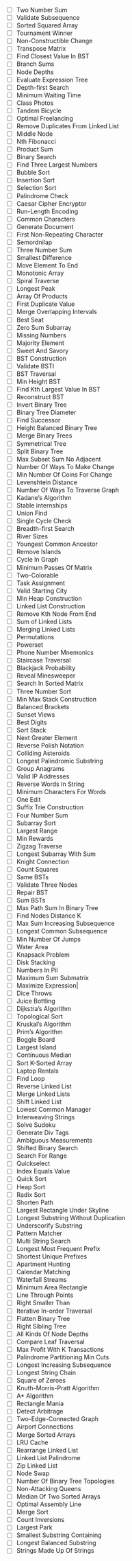 - [ ] Two Number Sum
- [ ] Validate Subsequence
- [ ] Sorted Squared Array
- [ ] Tournament Winner
- [ ] Non-Constructible Change
- [ ] Transpose Matrix
- [ ] Find Closest Value In BST
- [ ] Branch Sums
- [ ] Node Depths
- [ ] Evaluate Expression Tree
- [ ] Depth-first Search
- [ ] Minimum Waiting Time
- [ ] Class Photos
- [ ] Tandem Bicycle
- [ ] Optimal Freelancing
- [ ] Remove Duplicates From Linked List
- [ ] Middle Node
- [ ] Nth Fibonacci
- [ ] Product Sum
- [ ] Binary Search
- [ ] Find Three Largest Numbers
- [ ] Bubble Sort
- [ ] Insertion Sort
- [ ] Selection Sort
- [ ] Palindrome Check
- [ ] Caesar Cipher Encryptor
- [ ] Run-Length Encoding
- [ ] Common Characters
- [ ] Generate Document
- [ ] First Non-Repeating Character
- [ ] Semordnilap
- [ ] Three Number Sum
- [ ] Smallest Difference
- [ ] Move Element To End
- [ ] Monotonic Array
- [ ] Spiral Traverse
- [ ] Longest Peak
- [ ] Array Of Products
- [ ] First Duplicate Value
- [ ] Merge Overlapping Intervals
- [ ] Best Seat
- [ ] Zero Sum Subarray
- [ ] Missing Numbers
- [ ] Majority Element
- [ ] Sweet And Savory
- [ ] BST Construction
- [ ] Validate BSTI
- [ ] BST Traversal
- [ ] Min Height BST
- [ ] Find Kth Largest Value In BST
- [ ] Reconstruct BST
- [ ] Invert Binary Tree
- [ ] Binary Tree Diameter
- [ ] Find Successor
- [ ] Height Balanced Binary Tree
- [ ] Merge Binary Trees
- [ ] Symmetrical Tree
- [ ] Split Binary Tree
- [ ] Max Subset Sum No Adjacent
- [ ] Number Of Ways To Make Change
- [ ] Min Number Of Coins For Change
- [ ] Levenshtein Distance
- [ ] Number Of Ways To Traverse Graph
- [ ] Kadane’s Algorithm
- [ ] Stable internships
- [ ] Union Find
- [ ] Single Cycle Check
- [ ] Breadth-first Search
- [ ] River Sizes
- [ ] Youngest Common Ancestor
- [ ] Remove Islands
- [ ] Cycle In Graph
- [ ] Minimum Passes Of Matrix
- [ ] Two-Colorable
- [ ] Task Assignment
- [ ] Valid Starting City
- [ ] Min Heap Construction
- [ ] Linked List Construction
- [ ] Remove Kth Node From End
- [ ] Sum of Linked Lists
- [ ] Merging Linked Lists
- [ ] Permutations
- [ ] Powerset
- [ ] Phone Number Mnemonics
- [ ] Staircase Traversal
- [ ] Blackjack Probability
- [ ] Reveal Minesweeper
- [ ] Search In Sorted Matrix
- [ ] Three Number Sort
- [ ] Min Max Stack Construction
- [ ] Balanced Brackets
- [ ] Sunset Views
- [ ] Best Digits
- [ ] Sort Stack
- [ ] Next Greater Element
- [ ] Reverse Polish Notation
- [ ] Colliding Asteroids
- [ ] Longest Palindromic Substring
- [ ] Group Anagrams
- [ ] Valid IP Addresses
- [ ] Reverse Words In String
- [ ] Minimum Characters For Words
- [ ] One Edit
- [ ] Suffix Trie Construction
- [ ] Four Number Sum
- [ ] Subarray Sort
- [ ] Largest Range
- [ ] Min Rewards
- [ ] Zigzag Traverse
- [ ] Longest Subarray With Sum
- [ ] Knight Connection
- [ ] Count Squares
- [ ] Same BSTs
- [ ] Validate Three Nodes
- [ ] Repair BST
- [ ] Sum BSTs
- [ ] Max Path Sum In Binary Tree
- [ ] Find Nodes Distance K
- [ ] Max Sum Increasing Subsequence
- [ ] Longest Common Subsequence
- [ ] Min Number Of Jumps
- [ ] Water Area
- [ ] Knapsack Problem
- [ ] Disk Stacking
- [ ] Numbers In Pil
- [ ] Maximum Sum Submatrix
- [ ] Maximize Expression|
- [ ] Dice Throws
- [ ] Juice Bottling
- [ ] Dijkstra’s Algorithm
- [ ] Topological Sort
- [ ] Kruskal’s Algorithm
- [ ] Prim’s Algorithm
- [ ] Boggle Board
- [ ] Largest Island
- [ ] Continuous Median
- [ ] Sort K-Sorted Array
- [ ] Laptop Rentals
- [ ] Find Loop
- [ ] Reverse Linked List
- [ ] Merge Linked Lists
- [ ] Shift Linked List
- [ ] Lowest Common Manager
- [ ] Interweaving Strings
- [ ] Solve Sudoku
- [ ] Generate Div Tags
- [ ] Ambiguous Measurements
- [ ] Shifted Binary Search
- [ ] Search For Range
- [ ] Quickselect
- [ ] Index Equals Value
- [ ] Quick Sort
- [ ] Heap Sort
- [ ] Radix Sort
- [ ] Shorten Path
- [ ] Largest Rectangle Under Skyline
- [ ] Longest Substring Without Duplication
- [ ] Underscorify Substring
- [ ] Pattern Matcher
- [ ] Multi String Search
- [ ] Longest Most Frequent Prefix
- [ ] Shortest Unique Prefixes
- [ ] Apartment Hunting
- [ ] Calendar Matching
- [ ] Waterfall Streams
- [ ] Minimum Area Rectangle
- [ ] Line Through Points
- [ ] Right Smaller Than
- [ ] Iterative In-order Traversal
- [ ] Flatten Binary Tree
- [ ] Right Sibling Tree
- [ ] All Kinds Of Node Depths
- [ ] Compare Leaf Traversal
- [ ] Max Profit With K Transactions
- [ ] Palindrome Partitioning Min Cuts
- [ ] Longest Increasing Subsequence
- [ ] Longest String Chain
- [ ] Square of Zeroes
- [ ] Knuth-Morris-Pratt Algorithm
- [ ] A* Algorithm
- [ ] Rectangle Mania
- [ ] Detect Arbitrage
- [ ] Two-Edge-Connected Graph
- [ ] Airport Connections
- [ ] Merge Sorted Arrays
- [ ] LRU Cache
- [ ] Rearrange Linked List
- [ ] Linked List Palindrome
- [ ] Zip Linked List
- [ ] Node Swap
- [ ] Number Of Binary Tree Topologies
- [ ] Non-Attacking Queens
- [ ] Median Of Two Sorted Arrays
- [ ] Optimal Assembly Line
- [ ] Merge Sort
- [ ] Count Inversions
- [ ] Largest Park
- [ ] Smallest Substring Containing
- [ ] Longest Balanced Substring
- [ ] Strings Made Up Of Strings